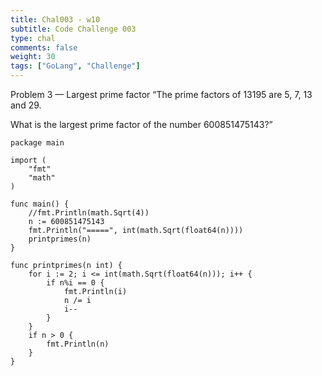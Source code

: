 ```yaml
---
title: Chal003 - w10
subtitle: Code Challenge 003
type: chal
comments: false
weight: 30
tags: ["GoLang", "Challenge"]
---
```



Problem 3 — Largest prime factor
“The prime factors of 13195 are 5, 7, 13 and 29.

What is the largest prime factor of the number 600851475143?”



<!--more-->

~~~
package main

import (
	"fmt"
	"math"
)

func main() {
	//fmt.Println(math.Sqrt(4))
	n := 600851475143
	fmt.Println("=====", int(math.Sqrt(float64(n))))
	printprimes(n)
}

func printprimes(n int) {
	for i := 2; i <= int(math.Sqrt(float64(n))); i++ {
		if n%i == 0 {
			fmt.Println(i)
			n /= i
			i--
		}
	}
	if n > 0 {
		fmt.Println(n)
	}
}
~~~
